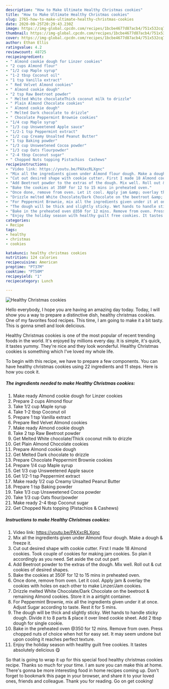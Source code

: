 ```yaml
---
description: "How to Make Ultimate Healthy Christmas cookies"
title: "How to Make Ultimate Healthy Christmas cookies"
slug: 2765-how-to-make-ultimate-healthy-christmas-cookies
date: 2020-09-25T20:29:43.230Z
image: https://img-global.cpcdn.com/recipes/1bcbe4677d87acb4/751x532cq70/healthy-christmas-cookies-recipe-main-photo.jpg
thumbnail: https://img-global.cpcdn.com/recipes/1bcbe4677d87acb4/751x532cq70/healthy-christmas-cookies-recipe-main-photo.jpg
cover: https://img-global.cpcdn.com/recipes/1bcbe4677d87acb4/751x532cq70/healthy-christmas-cookies-recipe-main-photo.jpg
author: Ethan Ellis
ratingvalue: 4.2
reviewcount: 48725
recipeingredient:
- " Almond cookie dough for Linzer cookies"
- "2 cups Almond flour"
- "1/2 cup Maple syrup"
- "1-2 tbsp Coconut oil"
- "1 tsp Vanilla extract"
- " Red Velvet Almond cookies"
- " Almond cookie dough"
- "2 tsp Raw Beetroot powder"
- " Melted White chocolateThick coconut milk to drizzle"
- " Plain Almond Chocolate cookies"
- " Almond cookie dough"
- " Melted Dark chocolate to drizzle"
- " Chocolate Peppermint Brownie cookies"
- "1/4 cup Maple syrup"
- "1/3 cup Unsweetened Apple sauce"
- "1/2-1 tsp Peppermint extract"
- "1/2 cup Creamy Unsalted Peanut Butter"
- "1 tsp Baking powder"
- "1/3 cup Unsweetened Cocoa powder"
- "1/3 cup Oats flourpowder"
- "2-4 tbsp Coconut sugar"
- " Chopped Nuts topping Pistachios  Cashews"
recipeinstructions:
- "Video link: https://youtu.be/PAXxcRLXgnc"
- "Mix all the ingredients given under Almond flour dough. Make a dough &amp; freeze it."
- "Cut out desired shape with cookie cutter. First I made 18 Almond cookies. Took couple of cookies for making jam cookies. So plan it accordingly as you need. Set aside the cut out part"
- "Add Beetroot powder to the extras of the dough. Mix well. Roll out &amp; cut cookies of desired shapes."
- "Bake the cookies at 350F for 12 to 15 mins in preheated oven."
- "Once done, remove from oven. Let it cool. Apply jam &amp; overlay the cookies with holes on each other to make Linzer/Jam cookies."
- "Drizzle melted White Chocolate/Dark Chocolate on the beetroot &amp; remaining Almond cookies. Store it in a airtight container."
- "For Peppermint Brownie, mix all the ingredients given under it at once. Adjust Sugar according to taste. Rest it for 5 mins."
- "The dough will be thick and slightly sticky. Wet hands to handle sticky dough. Divide it to 8 parts &amp; place it over lined cookie sheet. Add 2 tbsp dough for single cookie."
- "Bake in the preheated oven @350 for 12 mins. Remove from oven. Press chopped nuts of choice when hot for easy set. It may seem undone but upon cooling it reaches perfect texture."
- "Enjoy the holiday season with healthy guilt free cookies. It tastes absolutely delicious 😋"
categories:
- Recipe
tags:
- healthy
- christmas
- cookies

katakunci: healthy christmas cookies 
nutrition: 124 calories
recipecuisine: American
preptime: "PT37M"
cooktime: "PT50M"
recipeyield: "1"
recipecategory: Lunch

---
```



![Healthy Christmas cookies](https://img-global.cpcdn.com/recipes/1bcbe4677d87acb4/751x532cq70/healthy-christmas-cookies-recipe-main-photo.jpg)

Hello everybody, I hope you are having an amazing day today. Today, I will show you a way to prepare a distinctive dish, healthy christmas cookies. One of my favorites food recipes. This time, I am going to make it a bit tasty. This is gonna smell and look delicious.



Healthy Christmas cookies is one of the most popular of recent trending foods in the world. It's enjoyed by millions every day. It is simple, it's quick, it tastes yummy. They're nice and they look wonderful. Healthy Christmas cookies is something which I've loved my whole life.


To begin with this recipe, we have to prepare a few components. You can have healthy christmas cookies using 22 ingredients and 11 steps. Here is how you cook it.

<!--inarticleads1-->

##### The ingredients needed to make Healthy Christmas cookies:

1. Make ready  Almond cookie dough for Linzer cookies
1. Prepare 2 cups Almond flour
1. Take 1/2 cup Maple syrup
1. Take 1-2 tbsp Coconut oil
1. Prepare 1 tsp Vanilla extract
1. Prepare  Red Velvet Almond cookies
1. Make ready  Almond cookie dough
1. Take 2 tsp Raw Beetroot powder
1. Get  Melted White chocolate/Thick coconut milk to drizzle
1. Get  Plain Almond Chocolate cookies
1. Prepare  Almond cookie dough
1. Get  Melted Dark chocolate to drizzle
1. Prepare  Chocolate Peppermint Brownie cookies
1. Prepare 1/4 cup Maple syrup
1. Get 1/3 cup Unsweetened Apple sauce
1. Get 1/2-1 tsp Peppermint extract
1. Make ready 1/2 cup Creamy Unsalted Peanut Butter
1. Prepare 1 tsp Baking powder
1. Take 1/3 cup Unsweetened Cocoa powder
1. Take 1/3 cup Oats flour/powder
1. Make ready 2-4 tbsp Coconut sugar
1. Get  Chopped Nuts topping (Pistachios &amp; Cashews)




<!--inarticleads2-->

##### Instructions to make Healthy Christmas cookies:

1. Video link: https://youtu.be/PAXxcRLXgnc
1. Mix all the ingredients given under Almond flour dough. Make a dough &amp; freeze it.
1. Cut out desired shape with cookie cutter. First I made 18 Almond cookies. Took couple of cookies for making jam cookies. So plan it accordingly as you need. Set aside the cut out part
1. Add Beetroot powder to the extras of the dough. Mix well. Roll out &amp; cut cookies of desired shapes.
1. Bake the cookies at 350F for 12 to 15 mins in preheated oven.
1. Once done, remove from oven. Let it cool. Apply jam &amp; overlay the cookies with holes on each other to make Linzer/Jam cookies.
1. Drizzle melted White Chocolate/Dark Chocolate on the beetroot &amp; remaining Almond cookies. Store it in a airtight container.
1. For Peppermint Brownie, mix all the ingredients given under it at once. Adjust Sugar according to taste. Rest it for 5 mins.
1. The dough will be thick and slightly sticky. Wet hands to handle sticky dough. Divide it to 8 parts &amp; place it over lined cookie sheet. Add 2 tbsp dough for single cookie.
1. Bake in the preheated oven @350 for 12 mins. Remove from oven. Press chopped nuts of choice when hot for easy set. It may seem undone but upon cooling it reaches perfect texture.
1. Enjoy the holiday season with healthy guilt free cookies. It tastes absolutely delicious 😋




So that is going to wrap it up for this special food healthy christmas cookies recipe. Thanks so much for your time. I am sure you can make this at home. There's gonna be more interesting food in home recipes coming up. Don't forget to bookmark this page in your browser, and share it to your loved ones, friends and colleague. Thank you for reading. Go on get cooking!
